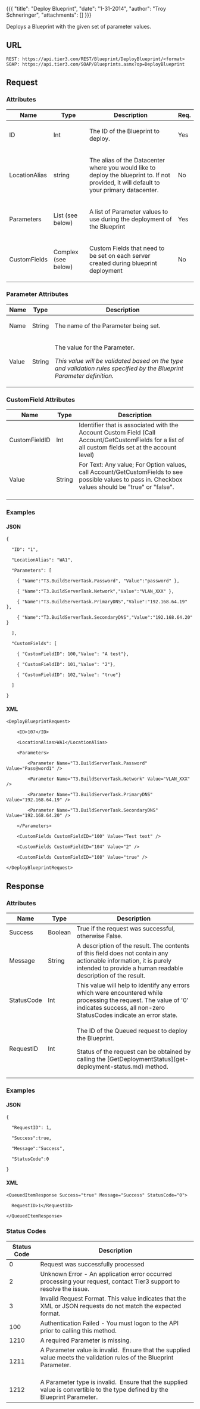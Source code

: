 {{{
  "title": "Deploy Blueprint",
  "date": "1-31-2014",
  "author": "Troy Schneringer",
  "attachments": []
}}}

Deploys a Blueprint with the given set of parameter values.

## URL

    REST: https://api.tier3.com/REST/Blueprint/DeployBlueprint/<format>
    SOAP: https://api.tier3.com/SOAP/Blueprints.asmx?op=DeployBlueprint

## Request

### Attributes

<table>
  <thead>
    <tr>
      <th>Name</th>
      <th>Type</th>
      <th>Description</th>
      <th>Req.</th>
    </tr>
  </thead>
  <tbody>
    <tr>
      <td>ID</td>
      <td>Int</td>
      <td>
        <p>The ID of the Blueprint to deploy.</p>
      </td>
      <td>
        <p>Yes</p>
      </td>
    </tr>
    <tr>
      <td>LocationAlias</td>
      <td>string</td>
      <td>
        <p>The alias of the Datacenter where you would like to deploy the blueprint to. If not provided, it will default to your primary datacenter.</p>
      </td>
      <td>
        <p>No</p>
      </td>
    </tr>
    <tr>
      <td>Parameters</td>
      <td>List (see below)</td>
      <td>
        <p>A list of Parameter values to use during the deployment of the Blueprint</p>
      </td>
      <td>
        <p>Yes</p>
      </td>
    </tr>
    <tr>
      <td>CustomFields</td>
      <td>Complex (see below)</td>
      <td>
        <p>Custom Fields that need to be set on each server created during blueprint deployment</p>
      </td>
      <td>
        <p>No</p>
      </td>
    </tr>
  </tbody>
</table>

### Parameter Attributes

<table>
  <thead>
    <tr>
      <th>Name</th>
      <th>Type</th>
      <th>Description</th>
    </tr>
  </thead>
  <tbody>
    <tr>
      <td>Name</td>
      <td>String</td>
      <td>
        <p>The name of the Parameter being set.</p>
      </td>
    </tr>
    <tr>
      <td>Value</td>
      <td>String</td>
      <td>
        <p>The value for the Parameter.</p>
        <p><em>This value will be validated based on the type and validation rules specified by the Blueprint Parameter definition.</em>
        </p>
      </td>
    </tr>
  </tbody>
</table>

### CustomField Attributes

<table>
  <thead>
  <tr>
    <th>Name</th>
    <th>Type</th>
    <th>Description</th>
  </tr>
</thead>
<tbody>
    <tr>
      <td>CustomFieldID</td>
      <td>Int</td>
      <td>Identifier that is associated with the Account Custom Field (Call Account/GetCustomFields for a list of all custom fields set at the account level)</td>
    </tr>
    <tr>
      <td>Value</td>
      <td>String</td>
      <td>For Text: Any value;&nbsp;For Option values, call Account/GetCustomFields to see possible values to pass in. Checkbox values should be "true" or "false".
        <br />
        <br />
      </td>
    </tr>
  </tbody>
</table>

### Examples

#### JSON

    {

      "ID": "1",

      "LocationAlias": "WA1",

      "Parameters": [

        { "Name":"T3.BuildServerTask.Password", "Value":"password" },

        { "Name":"T3.BuildServerTask.Network","Value":"VLAN_XXX" },

        { "Name":"T3.BuildServerTask.PrimaryDNS","Value":"192.168.64.19" },

        { "Name":"T3.BuildServerTask.SecondaryDNS","Value":"192.168.64.20" }

      ],

      "CustomFields": [

        { "CustomFieldID": 100,"Value": "A test"},

        { "CustomFieldID": 101,"Value": "2"},

        { "CustomFieldID": 102,"Value": "true"}

      ]

    }

#### XML

    <DeployBlueprintRequest>

        <ID>107</ID>

        <LocationAlias>WA1</LocationAlias>

        <Parameters>

            <Parameter Name="T3.BuildServerTask.Password" Value="Pass@word1" />

            <Parameter Name="T3.BuildServerTask.Network" Value="VLAN_XXX" />

            <Parameter Name="T3.BuildServerTask.PrimaryDNS" Value="192.168.64.19" />

            <Parameter Name="T3.BuildServerTask.SecondaryDNS" Value="192.168.64.20" />

        </Parameters>

        <CustomFields CustomFieldID="100" Value="Test text" />

        <CustomFields CustomFieldID="104" Value="2" />

        <CustomFields CustomFieldID="108" Value="true" />

    </DeployBlueprintRequest>

## Response

### Attributes

<table>
  <thead>
    <tr>
      <th>Name</th>
      <th>Type</th>
      <th>Description</th>
    </tr>
  </thead>
  <tbody>
    <tr>
      <td>Success</td>
      <td>Boolean</td>
      <td>True if the request was successful, otherwise False.</td>
    </tr>
    <tr>
      <td>Message</td>
      <td>String</td>
      <td>A description of the result. The contents of this field does not contain any actionable information, it is purely intended to provide a human readable description of the result.</td>
    </tr>
    <tr>
      <td>StatusCode</td>
      <td>Int</td>
      <td>This value will help to identify any errors which were encountered while processing the request. The value of '0' indicates success, all non-zero StatusCodes indicate an error state.</td>
    </tr>
    <tr>
      <td>RequestID</td>
      <td>Int</td>
      <td>
        <p>The ID of the Queued request to deploy the Blueprint.</p>
        <p>Status of the request can be obtained by calling the&nbsp;[GetDeploymentStatus](get-deployment-status.md)&nbsp;method.</p>
      </td>
    </tr>
  </tbody>
</table>

### Examples

#### JSON

    {

      "RequestID": 1,

      "Success":true,

      "Message":"Success",

      "StatusCode":0

    }

#### XML

    <QueuedItemResponse Success="true" Message="Success" StatusCode="0">

      RequestID>1</RequestID>

    </QueuedItemResponse>

### Status Codes

<table>
  <thead>
    <tr>
      <th>Status Code</th>
      <th>Description</th>
    </tr>
  </thead>
  <tbody>
    <tr>
      <td>0</td>
      <td>Request was successfully processed</td>
    </tr>
    <tr>
      <td>2</td>
      <td>Unknown Error - An application error occurred processing your request, contact Tier3 support to resolve the issue.</td>
    </tr>
    <tr>
      <td>3</td>
      <td>Invalid Request Format. This value indicates that the XML or JSON requests do not match the expected format.</td>
    </tr>
    <tr>
      <td>100</td>
      <td>Authentication Failed - You must logon to the API prior to calling this method.</td>
    </tr>
    <tr>
      <td>1210</td>
      <td>A required Parameter is missing.</td>
    </tr>
    <tr>
      <td>1211</td>
      <td>A Parameter value is invalid. &nbsp;Ensure that the supplied value meets the validation rules of the Blueprint Parameter.
        <br />
        <br />
      </td>
    </tr>
    <tr>
      <td>1212</td>
      <td>A Parameter type is invalid. &nbsp;Ensure that the supplied value is convertible to the type defined by the Blueprint Parameter.</td>
    </tr>
  </tbody>
</table>
